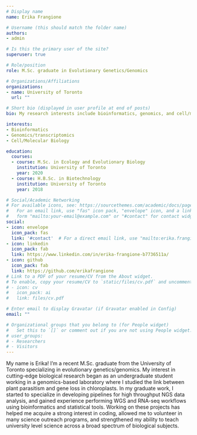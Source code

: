 ```yaml
---
# Display name
name: Erika Frangione

# Username (this should match the folder name)
authors:
- admin

# Is this the primary user of the site?
superuser: true

# Role/position
role: M.Sc. graduate in Evolutionary Genetics/Genomics

# Organizations/Affiliations
organizations:
- name: University of Toronto
  url: ""

# Short bio (displayed in user profile at end of posts)
bio: My research interests include bioinformatics, genomics, and cell/molecular biology.

interests:
- Bioinformatics
- Genomics/transcriptomics
- Cell/Molecular Biology

education:
  courses:
  - course: M.Sc. in Ecology and Evolutionary Biology
    institution: University of Toronto
    year: 2020
  - course: H.B.Sc. in Biotechnology
    institution: University of Toronto
    year: 2018

# Social/Academic Networking
# For available icons, see: https://sourcethemes.com/academic/docs/page-builder/#icons
#   For an email link, use "fas" icon pack, "envelope" icon, and a link in the
#   form "mailto:your-email@example.com" or "#contact" for contact widget.
social:
- icon: envelope
  icon_pack: fas
  link: '#contact'  # For a direct email link, use "mailto:erika.frangione@mail.utoronto.ca".
- icon: linkedin
  icon_pack: fab
  link: https://www.linkedin.com/in/erika-frangione-b7736511a/
- icon: github
  icon_pack: fab
  link: https://github.com/erikafrangione
# Link to a PDF of your resume/CV from the About widget.
# To enable, copy your resume/CV to `static/files/cv.pdf` and uncomment the lines below.
# - icon: cv
#   icon_pack: ai
#   link: files/cv.pdf

# Enter email to display Gravatar (if Gravatar enabled in Config)
email: ""

# Organizational groups that you belong to (for People widget)
#   Set this to `[]` or comment out if you are not using People widget.
# user_groups:
# - Researchers
# - Visitors
---
```


My name is Erika! I’m a recent M.Sc. graduate from the University of Toronto specializing in evolutionary genetics/genomics. My interest in cutting-edge biological research began as an undergraduate student working in a genomics-based laboratory where I studied the link between plant parasitism and gene loss in chloroplasts. In my graduate work, I started to specialize in developing pipelines for high throughput NGS data analysis, and gained experience performing WGS and RNA-seq workflows using bioinformatics and statistical tools. Working on these projects has helped me acquire a strong interest in coding, allowed me to volunteer in many science outreach programs, and strengthened my ability to teach university level science across a broad spectrum of biological subjects.

